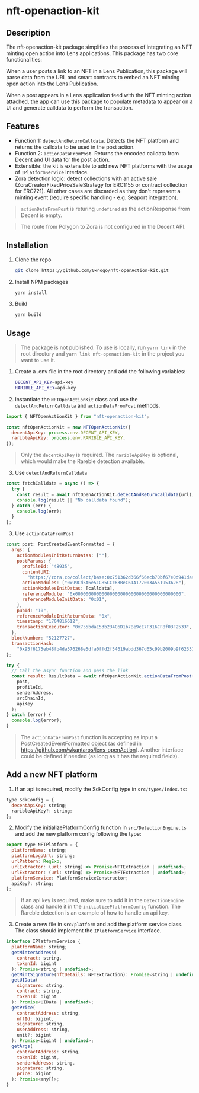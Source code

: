 # nft-openaction-kit

## Description

The nft-openaction-kit package simplifies the process of integrating an NFT minting open action into Lens applications. This package has two core functionalities:

When a user posts a link to an NFT in a Lens Publication, this package will parse data from the URL and smart contracts to embed an NFT minting open action into the Lens Publication.

When a post appears in a Lens application feed with the NFT minting action attached, the app can use this package to populate metadata to appear on a UI and generate calldata to perform the transaction.

## Features

- Function 1: `detectAndReturnCalldata`. Detects the NFT platform and returns the calldata to be used in the post action.
- Function 2: `actionDataFromPost`. Returns the encoded calldata from Decent and UI data for the post action.
- Extensible: the kit is extensible to add new NFT platforms with the usage of `IPlatformService` interface.
- Zora detection logic: detect collections with an active sale (ZoraCreatorFixedPriceSaleStrategy for ERC1155 or contract collection for ERC721). All other cases are discarded as they don't represent a minting event (require specific handling - e.g. Seaport integration).

> `actionDataFromPost` is returing `undefined` as the actionResponse from Decent is empty.

> The route from Polygon to Zora is not configured in the Decent API.

## Installation

1. Clone the repo

   ```sh
   git clone https://github.com/0xnogo/nft-openAction-kit.git
   ```

2. Install NPM packages

   ```sh
   yarn install
   ```

3. Build

   ```sh
   yarn build
   ```

## Usage

> The package is not published. To use is locally, run `yarn link` in the root directory and `yarn link nft-openaction-kit` in the project you want to use it.

1. Create a .env file in the root directory and add the following variables:

   ```sh
   DECENT_API_KEY=api-key
   RARIBLE_API_KEY=api-key
   ```

2. Instantiate the `NFTOpenActionKit` class and use the `detectAndReturnCalldata` and `actionDataFromPost` methods.

```js
import { NFTOpenActionKit } from "nft-openaction-kit";

const nftOpenActionKit = new NFTOpenActionKit({
  decentApiKey: process.env.DECENT_API_KEY,
  raribleApiKey: process.env.RARIBLE_API_KEY,
});
```

> Only the `decentApiKey` is required. The `raribleApiKey` is optional, which would make the Rareble detection available.

3. Use `detectAndReturnCalldata`

```js
const fetchCalldata = async () => {
  try {
    const result = await nftOpenActionKit.detectAndReturnCalldata(url);
    console.log(result || "No calldata found");
  } catch (err) {
    console.log(err);
  }
};
```

3. Use `actionDataFromPost`

```js
const post: PostCreatedEventFormatted = {
  args: {
    actionModulesInitReturnDatas: [""],
    postParams: {
      profileId: "48935",
      contentURI:
        "https://zora.co/collect/base:0x751362d366f66ecb70bf67e0d941daa7e34635f5/0",
      actionModules: ["0x99Cd5A6e51C85CCc63BeC61A177003A551953628"],
      actionModulesInitDatas: [calldata],
      referenceModule: "0x0000000000000000000000000000000000000000",
      referenceModuleInitData: "0x01",
    },
    pubId: "10",
    referenceModuleInitReturnData: "0x",
    timestamp: "1704816612",
    transactionExecutor: "0x755bdaE53b234C6D1b7Be9cE7F316CF8f03F2533",
  },
  blockNumber: "52127727",
  transactionHash:
    "0x95f6175eb48fb4da576268e5dfa0ffd2f54619abdd367d65c99b2009b9f62331",
};

try {
  // Call the async function and pass the link
  const result: ResultData = await nftOpenActionKit.actionDataFromPost(
    post,
    profileId,
    senderAddress,
    srcChainId,
    apiKey
  );
} catch (error) {
  console.log(error);
}
```

> The `actionDataFromPost` function is accepting as input a PostCreatedEventFormatted object (as defined in <https://github.com/wkantaros/lens-openAction>). Another interface could be defined if needed (as long as it has the required fields).

## Add a new NFT platform

1. If an api is required, modify the SdkConfig type in `src/types/index.ts`:

```js
type SdkConfig = {
  decentApiKey: string;
  raribleApiKey?: string;
};
```

2. Modify the initializePlatformConfig function in `src/DetectionEngine.ts` and add the new platform config following the type:

```js
export type NFTPlatform = {
  platformName: string;
  platformLogoUrl: string;
  urlPattern: RegExp;
  urlExtractor: (url: string) => Promise<NFTExtraction | undefined>;
  urlExtractor: (url: string) => Promise<NFTExtraction | undefined>;
  platformService: PlatformServiceConstructor;
  apiKey?: string;
};
```

> If an api key is required, make sure to add it in the `DetectionEngine` class and handle it in the `initializePlatformConfig` function. The Rareble detection is an example of how to handle an api key.


3. Create a new file in `src/platform` and add the platform service class. The class should implement the `IPlatformService` interface.

```js
interface IPlatformService {
  platformName: string;
  getMinterAddress(
    contract: string,
    tokenId: bigint
  ): Promise<string | undefined>;
  getMintSignature(nftDetails: NFTExtraction): Promise<string | undefined>;
  getUIData(
    signature: string,
    contract: string,
    tokenId: bigint
  ): Promise<UIData | undefined>;
  getPrice(
    contractAddress: string,
    nftId: bigint,
    signature: string,
    userAddress: string,
    unit?: bigint
  ): Promise<bigint | undefined>;
  getArgs(
    contractAddress: string,
    tokenId: bigint,
    senderAddress: string,
    signature: string,
    price: bigint
  ): Promise<any[]>;
}
```
